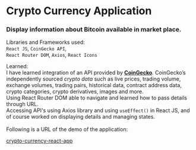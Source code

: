 # Crypto Currency Application

### Display information about Bitcoin available in market place.

Libraries and Frameworks used:
<br>
`React JS`,
`CoinGecko API`, <br>
`React Router DOM`,
`Axios`,
`React Icons` <br>

Learned: <br>
I have learned integration of an API provided by
[**CoinGecko**](https://www.coingecko.com/en/api/documentation). CoinGecko’s independently sourced _crypto data_ such as live prices, trading volume, exchange volumes, trading pairs, historical data, contract address data, crypto categories, crypto derivatives, images and more.
<br>Using React Router DOM able to navigate and learned how to pass details through URL.<br>Accessing API's using Axios library and using `useEffect()` in React JS, and
of course worked on displaying details and managing states.
<br><br>
Following is a URL of the demo of the application:<br>

[crypto-currency-react-app](https://crypto-currency-react-app.vercel.app/)

